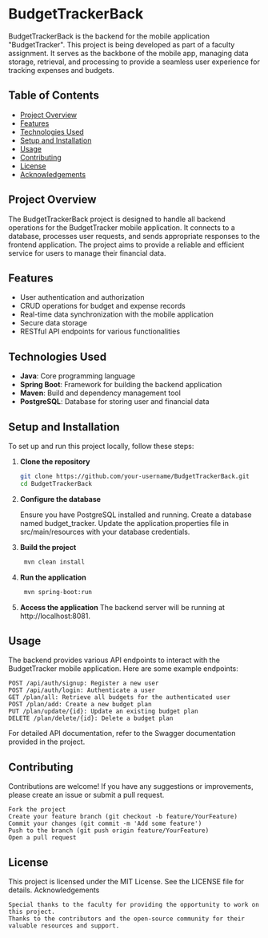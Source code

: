 # BudgetTrackerBack

BudgetTrackerBack is the backend for the mobile application "BudgetTracker". This project is being developed as part of a faculty assignment. It serves as the backbone of the mobile app, managing data storage, retrieval, and processing to provide a seamless user experience for tracking expenses and budgets.

## Table of Contents

- [Project Overview](#project-overview)
- [Features](#features)
- [Technologies Used](#technologies-used)
- [Setup and Installation](#setup-and-installation)
- [Usage](#usage)
- [Contributing](#contributing)
- [License](#license)
- [Acknowledgements](#acknowledgements)

## Project Overview

The BudgetTrackerBack project is designed to handle all backend operations for the BudgetTracker mobile application. It connects to a database, processes user requests, and sends appropriate responses to the frontend application. The project aims to provide a reliable and efficient service for users to manage their financial data.

## Features

- User authentication and authorization
- CRUD operations for budget and expense records
- Real-time data synchronization with the mobile application
- Secure data storage
- RESTful API endpoints for various functionalities

## Technologies Used

- **Java**: Core programming language
- **Spring Boot**: Framework for building the backend application
- **Maven**: Build and dependency management tool
- **PostgreSQL**: Database for storing user and financial data

## Setup and Installation

To set up and run this project locally, follow these steps:

1. **Clone the repository**
   ```sh
   git clone https://github.com/your-username/BudgetTrackerBack.git
   cd BudgetTrackerBack
   ```
2. **Configure the database**

    Ensure you have PostgreSQL installed and running.
    Create a database named budget_tracker.
    Update the application.properties file in src/main/resources with your database credentials.

3. **Build the project**
   ```sh
    mvn clean install
   ```
4. **Run the application**
   ```sh
    mvn spring-boot:run
   ```
5. **Access the application**
   The backend server will be running at http://localhost:8081.

## Usage

The backend provides various API endpoints to interact with the BudgetTracker mobile application. Here are some example endpoints:

    POST /api/auth/signup: Register a new user
    POST /api/auth/login: Authenticate a user
    GET /plan/all: Retrieve all budgets for the authenticated user
    POST /plan/add: Create a new budget plan
    PUT /plan/update/{id}: Update an existing budget plan
    DELETE /plan/delete/{id}: Delete a budget plan

For detailed API documentation, refer to the Swagger documentation provided in the project.
## Contributing
   Contributions are welcome! If you have any suggestions or improvements, please create an issue or submit a pull request.

    Fork the project
    Create your feature branch (git checkout -b feature/YourFeature)
    Commit your changes (git commit -m 'Add some feature')
    Push to the branch (git push origin feature/YourFeature)
    Open a pull request

## License

This project is licensed under the MIT License. See the LICENSE file for details.
Acknowledgements

    Special thanks to the faculty for providing the opportunity to work on this project.
    Thanks to the contributors and the open-source community for their valuable resources and support.

